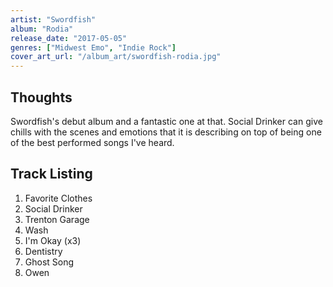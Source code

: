 ```yaml
---
artist: "Swordfish"
album: "Rodia"
release_date: "2017-05-05"
genres: ["Midwest Emo", "Indie Rock"]
cover_art_url: "/album_art/swordfish-rodia.jpg"
---
```


## Thoughts 

Swordfish's debut album and a fantastic one at that. Social Drinker can give chills with the scenes and emotions that it is describing on top of being one of the best performed songs I've heard.

## Track Listing

1. Favorite Clothes
2. Social Drinker
3. Trenton Garage
4. Wash
5. I'm Okay (x3)
6. Dentistry
7. Ghost Song
8. Owen
